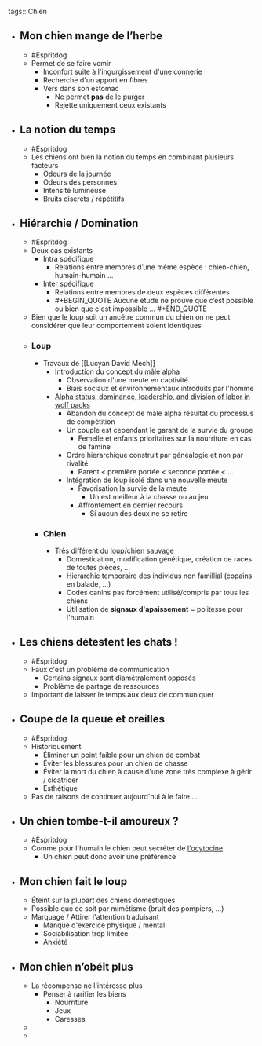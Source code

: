 tags:: Chien

- ## Mon chien mange de l’herbe
	- #Espritdog
	- Permet de se faire vomir
		- Inconfort suite à l'ingurgissement d'une connerie
		- Recherche d'un apport en fibres
		- Vers dans son estomac
			- Ne permet **pas** de le purger
			- Rejette uniquement ceux existants
- ## La notion du temps
	- #Espritdog
	- Les chiens ont bien la notion du temps en combinant plusieurs facteurs
		- Odeurs de la journée
		- Odeurs des personnes
		- Intensité lumineuse
		- Bruits discrets / répétitifs
- ## Hiérarchie / Domination
	- #Espritdog
	- Deux cas existants
		- Intra spécifique
			- Relations entre membres d’une même espèce : chien-chien, humain-humain ...
		- Inter spécifique
			- Relations entre membres de deux espèces différentes
			- #+BEGIN_QUOTE
			  Aucune étude ne prouve que c’est possible ou bien que c'est impossible ... 
			  #+END_QUOTE
	- Bien que le loup soit un ancêtre commun du chien on ne peut considérer que leur comportement soient identiques
	- ### Loup
		- Travaux de [[Lucyan David Mech]]
			- Introduction du concept du mâle alpha
				- Observation d'une meute en captivité
				- Biais sociaux et environnementaux introduits par l'homme
			- [Alpha status, dominance, leadership, and division of labor in wolf packs ](https://www.usgs.gov/publications/alpha-status-dominance-leadership-and-division-labor-wolf-packs)
				- Abandon du concept de mâle alpha résultat du processus de compétition
				- Un couple est cependant le garant de la survie du groupe
					- Femelle et enfants prioritaires sur la nourriture en cas de famine
				- Ordre hierarchique construit par généalogie et non par rivalité
					- Parent < première portée < seconde portée < ...
				- Intégration de loup isolé dans une nouvelle meute
					- Favorisation la survie de la meute
						- Un est meilleur à la chasse ou au jeu
					- Affrontement en dernier recours
						- Si aucun des deux ne se retire
		- ### Chien
			- Très différent du loup/chien sauvage
				- Domestication, modification génétique, création de races de toutes pièces, ...
				- Hierarchie temporaire des individus non famillial (copains en balade, ...)
				- Codes canins pas forcément utilisé/compris par tous les chiens
				- Utilisation de **signaux d'apaissement** = politesse pour l'humain
- ## Les chiens détestent les chats !
	- #Espritdog
	- Faux c'est un problème de communication
		- Certains signaux sont diamétralement opposés
		- Problème de partage de ressources
	- Important de laisser le temps aux deux de communiquer
- ## Coupe de la queue et oreilles
	- #Espritdog
	- Historiquement
		- Éliminer un point faible pour un chien de combat
		- Éviter les blessures pour un chien de chasse
		- Éviter la mort du chien à cause d'une zone très complexe à gérir / cicatricer
		- Esthétique
	- Pas de raisons de continuer aujourd'hui à le faire ...
- ## Un chien tombe-t-il amoureux ?
	- #Espritdog
	- Comme pour l'humain le chien peut secréter de [l'ocytocine](https://fr.wikipedia.org/wiki/Ocytocine)
		- Un chien peut donc avoir une préférence
- ## Mon chien fait le loup
	- Éteint sur la plupart des chiens domestiques
	- Possible  que ce soit par mimétisme (bruit des pompiers, ...)
	- Marquage / Attirer l'attention traduisant
		- Manque d'exercice physique / mental
		- Sociabilisation trop limitée
		- Anxiété
- ## Mon chien n’obéit plus
	- La récompense ne l'intéresse plus
		- Penser à rarifier les biens
			- Nourriture
			- Jeux
			- Caresses
	-
	-